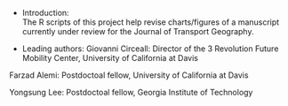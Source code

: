* Introduction:  
The R scripts of this project help revise charts/figures of a manuscript currently under review for the Journal of Transport Geography. 

* Leading authors: 
Giovanni Circeall: Director of the 3 Revolution Future Mobility Center, University of California at Davis

Farzad Alemi: Postdoctoal fellow, University of California at Davis 

Yongsung Lee: Postdoctoal fellow, Georgia Institute of Technology 
